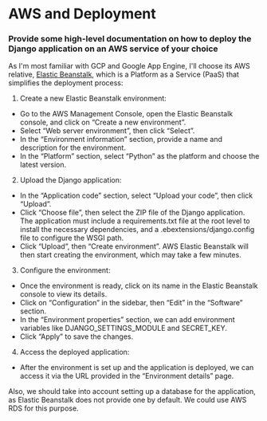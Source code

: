 # AWS and Deployment

### Provide some high-level documentation on how to deploy the Django application on an AWS service of your choice

As I'm most familiar with GCP and Google App Engine, I'll choose its AWS relative, [Elastic Beanstalk](https://docs.aws.amazon.com/elasticbeanstalk/latest/dg/create-deploy-python-django.html), which is a Platform as a Service (PaaS) that simplifies the deployment process:

1. Create a new Elastic Beanstalk environment:

- Go to the AWS Management Console, open the Elastic Beanstalk console, and click on “Create a new environment”.
- Select “Web server environment”, then click “Select”.
- In the “Environment information” section, provide a name and description for the environment.
- In the “Platform” section, select “Python” as the platform and choose the latest version.

2. Upload the Django application:

- In the “Application code” section, select “Upload your code”, then click “Upload”.
- Click “Choose file”, then select the ZIP file of the Django application. The application must include a requirements.txt file at the root level to install the necessary dependencies, and a .ebextensions/django.config file to configure the WSGI path.
- Click “Upload”, then “Create environment”. AWS Elastic Beanstalk will then start creating the environment, which may take a few minutes.

3. Configure the environment:

- Once the environment is ready, click on its name in the Elastic Beanstalk console to view its details.
- Click on “Configuration” in the sidebar, then “Edit” in the “Software” section.
- In the “Environment properties” section, we can add environment variables like DJANGO_SETTINGS_MODULE and SECRET_KEY.
- Click “Apply” to save the changes.

4. Access the deployed application:

- After the environment is set up and the application is deployed, we can access it via the URL provided in the “Environment details” page.

Also, we should take into account setting up a database for the application, as Elastic Beanstalk does not provide one by default. We could use AWS RDS for this purpose.
